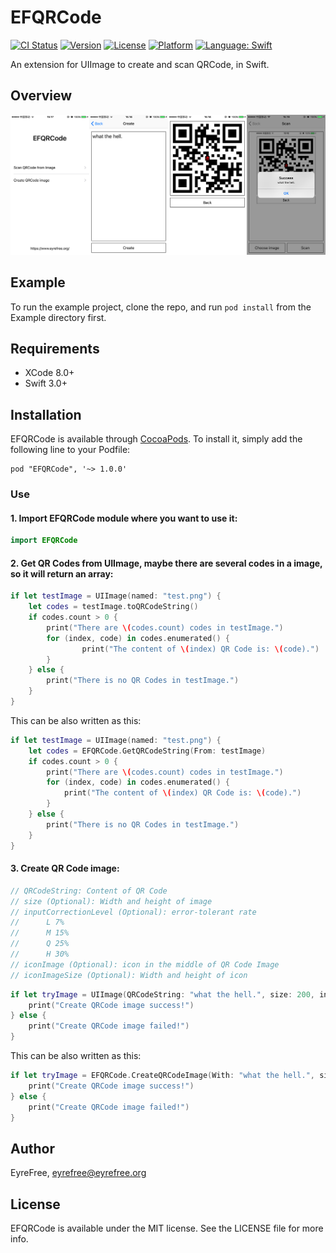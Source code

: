 # EFQRCode

[![CI Status](http://img.shields.io/travis/EyreFree/EFQRCode.svg?style=flat)](https://travis-ci.org/EyreFree/EFQRCode)
[![Version](https://img.shields.io/cocoapods/v/EFQRCode.svg?style=flat)](http://cocoapods.org/pods/EFQRCode)
[![License](https://img.shields.io/cocoapods/l/EFQRCode.svg?style=flat)](http://cocoapods.org/pods/EFQRCode)
[![Platform](https://img.shields.io/cocoapods/p/EFQRCode.svg?style=flat)](http://cocoapods.org/pods/EFQRCode)
[![Language: Swift](https://img.shields.io/badge/language-swift-orange.svg)](https://travis-ci.org/EyreFree/EFQRCode)

An extension for UIImage to create and scan QRCode, in Swift.

## Overview

![](assets/screenshot.png)

## Example

To run the example project, clone the repo, and run `pod install` from the Example directory first.

## Requirements

- XCode 8.0+
- Swift 3.0+

## Installation

EFQRCode is available through [CocoaPods](http://cocoapods.org). To install
it, simply add the following line to your Podfile:

```
pod "EFQRCode", '~> 1.0.0'
```

### Use

#### 1. Import EFQRCode module where you want to use it:

```swift
import EFQRCode
```

#### 2. Get QR Codes from UIImage, maybe there are several codes in a image, so it will return an array:

```swift
if let testImage = UIImage(named: "test.png") {
	let codes = testImage.toQRCodeString()
	if codes.count > 0 {
		print("There are \(codes.count) codes in testImage.")
		for (index, code) in codes.enumerated() {
       			print("The content of \(index) QR Code is: \(code).")
		}
	} else {
		print("There is no QR Codes in testImage.")
	}
}
```

This can be also written as this:

```swift
if let testImage = UIImage(named: "test.png") {
	let codes = EFQRCode.GetQRCodeString(From: testImage)
	if codes.count > 0 {
		print("There are \(codes.count) codes in testImage.")
		for (index, code) in codes.enumerated() {
			print("The content of \(index) QR Code is: \(code).")
		}
	} else {
		print("There is no QR Codes in testImage.")
	}
}
```

#### 3. Create QR Code image:

```swift
// QRCodeString: Content of QR Code
// size (Optional): Width and height of image
// inputCorrectionLevel (Optional): error-tolerant rate
// 		L 7%
// 		M 15%
// 		Q 25%
// 		H 30%
// iconImage (Optional): icon in the middle of QR Code Image
// iconImageSize (Optional): Width and height of icon
```

```swift
if let tryImage = UIImage(QRCodeString: "what the hell.", size: 200, inputCorrectionLevel: .m, iconImage: UIImage(named: "eyrefree"), iconImageSize: 10.0) {
	print("Create QRCode image success!")
} else {
	print("Create QRCode image failed!")
}
```

This can be also written as this:

```swift
if let tryImage = EFQRCode.CreateQRCodeImage(With: "what the hell.", size: 200, inputCorrectionLevel: .m, iconImage: UIImage(named: "eyrefree"), iconImageSize: 10.0) {
	print("Create QRCode image success!")
} else {
	print("Create QRCode image failed!")
}
```

## Author

EyreFree, eyrefree@eyrefree.org

## License

EFQRCode is available under the MIT license. See the LICENSE file for more info.
